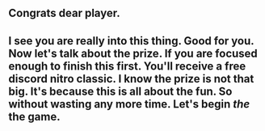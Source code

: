 ## Congrats **d**ear player.
## **I** see you are really into thi**s** **t**hing. Good fo**r** you. Now let's t**a**lk about the prize. If you are fo**c**used enough **t**o finish this f**i**rst. You'll receive a free disc**o**rd **n**itro classic. I know t**h**e priz**e** is not that big. It's because t**h**is is all about th**e** fun. So without wasting any more time. Let's begin *the* the game.
